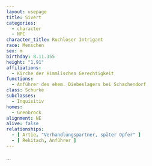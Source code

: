 ```yaml
---
layout: usepage
title: Sivert
categories:
  - character
  - NPC
character_title: Ruchloser Intrigant
race: Menschen
sex: m
birthday: 8.11.355
height: "1,91"
affiliations:
  - Kirche der Himmlischen Gerechtigkeit
functions:
  - Anführer des ehem. Diebeslagers bei Schachendorf
class: Schurke
subclasses:
  - Inquisitiv
homes:
  - Grenbrock
alignment: NE
alive: false
relationships:
  - [ Artie, "Verhandlungspartner, später Opfer" ]
  - [ Rekitach, Anführer ]
---
```


...